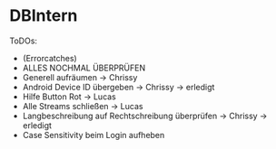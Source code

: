 # DBIntern

ToDOs:

- (Errorcatches)
- ALLES NOCHMAL ÜBERPRÜFEN
- Generell aufräumen        -> Chrissy
- Android Device ID übergeben -> Chrissy  -> erledigt
- Hilfe Button Rot  -> Lucas
- Alle Streams schließen  -> Lucas
- Langbeschreibung auf Rechtschreibung überprüfen -> Chrissy  -> erledigt
- Case Sensitivity beim Login aufheben
